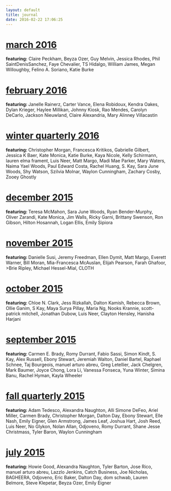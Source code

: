 ```yaml
---
layout: default
title: journal
date: 2016-02-22 17:06:25
---
```


<h1><b><a href="../march2016">march 2016</a></b></h1>
<b>featuring:</b> Claire Peckham, Beyza Ozer, Guy Melvin, Jessica Rhodes, Phil SaintDenisSanchez, Faye Chevalier, TS Hidalgo, William James, Megan Willoughby, Felino A. Soriano, Katie Burke

<h1><b><a href="../february2016">february 2016</a></b></h1>
<b>featuring: </b>Janelle Rainerz, Carter Vance, Elena Robidoux, Kendra Oakes, Dylan Krieger, Haylee Millikan, Johnny Kiosk, Rao Mendes, Carolyn DeCarlo, Jackson Nieuwland, Claire Alexandria, Mary Alinney Villacastin

<h1><b><a href="../winter2016">winter quarterly 2016</a></b></h1>
<b>featuring: </b> Christopher Morgan, Francesca Kritikos, Gabrielle Gilbert, Jessica K Baer, Kate Monica, Katie Burke, Kaya Nicole, Kelly Schirmann, lauren elma frament, Luis Neer, Matt Margo, Madi Mae Parker, Mary Waters, Naima Yael Woods, Paul Edward Costa, Rachel Huang, S. Kay, Sara June Woods, Shy Watson, Szilvia Molnar, Waylon Cunningham, Zachary Cosby, Zooey Ghostly

<h1><b><a href="../december2015">december 2015</a></b></h1>
<b>featuring: </b>Teresa McMahon, Sara June Woods, Ryan Bender-Murphy, Oliver Zarandi, Kate Monica, Jim Walls, Ricky Garni, Brittany Swenson, Ron Gibson, Hilton Hosannah, Logan Ellis, Emily Sipiora

<h1><b><a href="../november2015">november 2015</a></b></h1>
<b>featuring: </b>Danielle Susi, Jeremy Freedman, Ellen Dymit, Matt Margo, Everett Warner, Bill Moran, Mia-Francesca McAuslan, Elijah Pearson, Farah Ghafoor, >Brie Ripley, Michael Hessel-Mial, CLOTH

<h1><b><a href="../october2015">october 2015</a></b></h1>
<b>featuring: </b>Chloe N. Clark, Jess Rizkallah, Dalton Kamish, Rebecca Brown, Ollie Ganim, S Kay, Maya Surya Pillay, Maria Ng, Nooks Krannie, scott-patrick mitchell, Jonathan Dubow, Luis Neer, Clayton Hensley, Hanisha Harjani

           
<h1><b><a href="../september2015">september 2015</a></b></h1>
<b>featuring: </b>Carmen E. Brady, Romy Durrant, Fabio Sassi, Simon Kindt, S. Kay, Alex Russell, Ebony Stewart, Jeremiah Walton, Daniel Bartel, Raphael Schnee, Taj Bourgeois, manuel arturo abreu, Greg Letellier, Jack Chelgren, Mark Baumer, Joyce Chong, Lora Li, Vanessa Fonseca, Yuna Winter, Simina Banu, Rachel Hyman, Kayla Wheeler

            
<h1><b><a href="../fall2015">fall quarterly 2015</a></b></h1>
<b>featuring: </b>Adam Tedesco, Alexandra Naughton, Alli Simone DeFeo, Ariel Miller, Carmen Brady, Christopher Morgan, Dalton Day, Ebony Stewart, Elle Nash, Emily Eigner, Glen Armstrong, James Leaf, Joshua Hart, Josh Reed, Luis Neer, No Glykon, Nolan Allan, Odjoveno, Romy Durrant, Shane Jesse Christmass, Tyler Baron, Waylon Cunningham

            
<h1><b><a href="../july2015">july 2015</a></b></h1>
<b>featuring: </b>Howie Good, Alexandra Naughton, Tyler Barton, Jose Rico, manuel arturo abreu, Lazzlo Jenkins, Catch Business, Joe Nicholas, BAGHEERA, Odjoveno, Eric Baker, Dalton Day, dom schwab, Lauren Belmore, Steve Klepetar, Beyza Ozer, Emily Eigner